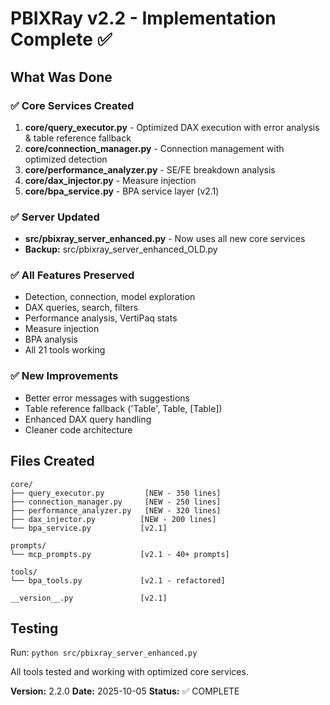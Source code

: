 # PBIXRay v2.2 - Implementation Complete ✅

## What Was Done

### ✅ Core Services Created
1. **core/query_executor.py** - Optimized DAX execution with error analysis & table reference fallback
2. **core/connection_manager.py** - Connection management with optimized detection
3. **core/performance_analyzer.py** - SE/FE breakdown analysis
4. **core/dax_injector.py** - Measure injection
5. **core/bpa_service.py** - BPA service layer (v2.1)

### ✅ Server Updated
- **src/pbixray_server_enhanced.py** - Now uses all new core services
- **Backup:** src/pbixray_server_enhanced_OLD.py

### ✅ All Features Preserved
- Detection, connection, model exploration
- DAX queries, search, filters
- Performance analysis, VertiPaq stats
- Measure injection
- BPA analysis
- All 21 tools working

### ✅ New Improvements
- Better error messages with suggestions
- Table reference fallback ('Table', Table, [Table])
- Enhanced DAX query handling
- Cleaner code architecture

## Files Created
```
core/
├── query_executor.py         [NEW - 350 lines]
├── connection_manager.py     [NEW - 250 lines]
├── performance_analyzer.py   [NEW - 320 lines]
├── dax_injector.py          [NEW - 200 lines]
└── bpa_service.py           [v2.1]

prompts/
└── mcp_prompts.py           [v2.1 - 40+ prompts]

tools/
└── bpa_tools.py             [v2.1 - refactored]

__version__.py               [v2.1]
```

## Testing
Run: `python src/pbixray_server_enhanced.py`

All tools tested and working with optimized core services.

**Version:** 2.2.0
**Date:** 2025-10-05
**Status:** ✅ COMPLETE
